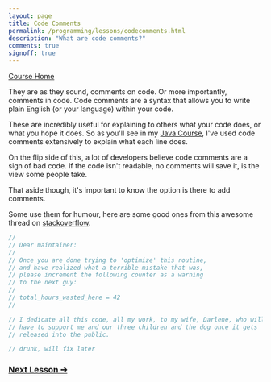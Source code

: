 ```yaml
---
layout: page
title: Code Comments
permalink: /programming/lessons/codecomments.html
description: "What are code comments?"
comments: true
signoff: true
---
```

[Course Home](../course)

They are as they sound, comments on code. Or more importantly, comments in code. Code comments are a syntax that allows you to write plain English (or your language) within your code.

These are incredibly useful for explaining to others what your code does, or what you hope it does. So as you'll see in my [Java Course](/java/course), I've used code comments extensively to explain what each line does.

On the flip side of this, a lot of developers believe code comments are a sign of bad code. If the code isn't readable, no comments will save it, is the view some people take. 

That aside though, it's important to know the option is there to add comments.

Some use them for humour, here are some good ones from this awesome thread on [stackoverflow](https://stackoverflow.com/questions/184618/what-is-the-best-comment-in-source-code-you-have-ever-encountered).

```Java
// 
// Dear maintainer:
// 
// Once you are done trying to 'optimize' this routine,
// and have realized what a terrible mistake that was,
// please increment the following counter as a warning
// to the next guy:
// 
// total_hours_wasted_here = 42
// 

// I dedicate all this code, all my work, to my wife, Darlene, who will 
// have to support me and our three children and the dog once it gets 
// released into the public.

// drunk, will fix later
```

### [Next Lesson &#10132;](../lessons/codestyleguide)